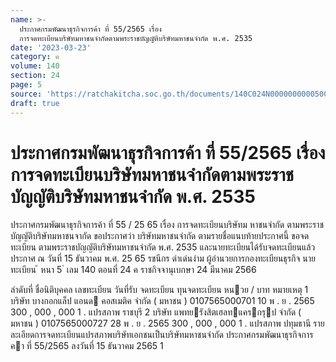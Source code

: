 ```yaml
---
name: >-
  ประกาศกรมพัฒนาธุรกิจการค้า ที่ 55/2565 เรื่อง
  การจดทะเบียนบริษัทมหาชนจำกัดตามพระราชบัญญัติบริษัทมหาชนจำกัด พ.ศ. 2535
date: '2023-03-23'
category: ค
volume: 140
section: 24
page: 5
source: 'https://ratchakitcha.soc.go.th/documents/140C024N0000000000500.pdf'
draft: true
---
```


# ประกาศกรมพัฒนาธุรกิจการค้า ที่ 55/2565 เรื่อง การจดทะเบียนบริษัทมหาชนจำกัดตามพระราชบัญญัติบริษัทมหาชนจำกัด พ.ศ. 2535

ประกาศกรมพัฒนาธุรกิจการค้า ที่ 55 / 25 65 เรื่อง การจดทะเบียนบริษัทม หาชนจำกัด ตามพระราชบัญญัติบริษัทมหาชนจากัด ขอประกาศว่า บริษัทมหาชนจำกัด ตามรายชื่อแนบท้ายประกาศนี้ ขอจดทะเบียน ตามพระราชบัญญัติบริษัทมหาชนจำกัด พ.ศ. 2535 และนายทะเบียนได้รับจดทะเบียนแล้ว ประกาศ ณ วันที่ 15 ธันวาคม พ.ศ. 25 65 รชนีกร ดำเด่นงำม ผู้อำนวยการกองทะเบียนธุรกิจ นายทะเบียน ้ หนา 5 ่ เลม 140 ตอนที่ 24 ค ราชกิจจานุเบกษา 24 มีนาคม 2566

ลําดับที่ ชื่อนิติบุคคล เลขทะเบียน วันที่รับ จดทะเบียน ทุนจดทะเบียน หนวย / บาท หมายเหตุ 1 บริษัท บางกอกแล็ป แอนด คอสเมติค จํากัด ( มหาชน ) 0107565000701 10 พ . ย . 2565 300 , 000 , 000 1 . แปรสภาพ ราชบุรี 2 บริษัท แพทยรังสิตเฮลทแครกรุป จํากัด ( มหาชน ) 0107565000727 28 พ . ย . 2565 300 , 000 , 000 1 . แปรสภาพ ปทุมธานี รายละเอียดการจดทะเบียนแปรสภาพบริษัทเอกชนเป็นบริษัทมหาชนจํากัด ประกาศกรมพัฒนาธุรกิจการคา ที่ 55/2565 ลงวันที่ 15 ธันวาคม 2565 1
